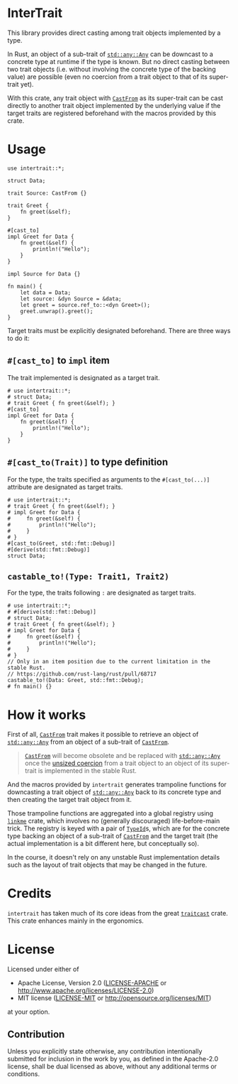 # InterTrait
This library provides direct casting among trait objects implemented by a type.

In Rust, an object of a sub-trait of [`std::any::Any`] can be downcast to a concrete type at runtime if the type is known. But no direct casting between two trait objects (i.e. without involving the concrete type of the backing value) are possible (even no coercion from a trait object to that of its super-trait yet).

With this crate, any trait object with [`CastFrom`] as its super-trait can be cast directly to another trait object implemented by the underlying value if the target traits are registered beforehand with the macros provided by this crate.

# Usage
```
use intertrait::*;

struct Data;

trait Source: CastFrom {}

trait Greet {
    fn greet(&self);
}

#[cast_to]
impl Greet for Data {
    fn greet(&self) {
        println!("Hello");
    }
}

impl Source for Data {}

fn main() {
    let data = Data;
    let source: &dyn Source = &data;
    let greet = source.ref_to::<dyn Greet>();
    greet.unwrap().greet();
}
```

Target traits must be explicitly designated beforehand. There are three ways to do it:

## `#[cast_to]` to `impl` item
The trait implemented is designated as a target trait.

```
# use intertrait::*;
# struct Data;
# trait Greet { fn greet(&self); }
#[cast_to]
impl Greet for Data {
    fn greet(&self) {
        println!("Hello");
    }
}
```

## `#[cast_to(Trait)]` to type definition
For the type, the traits specified as arguments to the `#[cast_to(...)]` attribute are designated as target traits.

```
# use intertrait::*;
# trait Greet { fn greet(&self); }
# impl Greet for Data {
#     fn greet(&self) {
#         println!("Hello");
#     }
# }
#[cast_to(Greet, std::fmt::Debug)]
#[derive(std::fmt::Debug)]
struct Data;
```

## `castable_to!(Type: Trait1, Trait2)`
For the type, the traits following `:` are designated as target traits.

```
# use intertrait::*;
# #[derive(std::fmt::Debug)]
# struct Data;
# trait Greet { fn greet(&self); }
# impl Greet for Data {
#     fn greet(&self) {
#         println!("Hello");
#     }
# }
// Only in an item position due to the current limitation in the stable Rust.
// https://github.com/rust-lang/rust/pull/68717
castable_to!(Data: Greet, std::fmt::Debug);
# fn main() {}
```

# How it works
First of all, [`CastFrom`] trait makes it possible to retrieve an object of [`std::any::Any`] from an object of a sub-trait of [`CastFrom`]. 

> [`CastFrom`] will become obsolete and be replaced with [`std::any::Any`] once the [unsized coercion](https://doc.rust-lang.org/reference/type-coercions.html#unsized-coercions) from a trait object to an object of its super-trait is implemented in the stable Rust.

And the macros provided by `intertrait` generates trampoline functions for downcasting a trait object of [`std::any::Any`] back to its concrete type and then creating the target trait object from it.

Those trampoline functions are aggregated into a global registry using [`linkme`](https://github.com/dtolnay/linkme/) crate, which involves no (generally discouraged) life-before-main trick. The registry is keyed with a pair of [`TypeId`]s, which are for the concrete type backing an object of a sub-trait of [`CastFrom`] and the target trait (the actual implementation is a bit different here, but conceptually so).

In the course, it doesn't rely on any unstable Rust implementation details such as the layout of trait objects that may be changed in the future.

# Credits
`intertrait` has taken much of its core ideas from the great [`traitcast`](https://github.com/bch29/traitcast) crate. This crate enhances mainly in the ergonomics.

# License
Licensed under either of

 * Apache License, Version 2.0
   ([LICENSE-APACHE](LICENSE-APACHE) or http://www.apache.org/licenses/LICENSE-2.0)
 * MIT license
   ([LICENSE-MIT](LICENSE-MIT) or http://opensource.org/licenses/MIT)

at your option.

## Contribution
Unless you explicitly state otherwise, any contribution intentionally submitted
for inclusion in the work by you, as defined in the Apache-2.0 license, shall be
dual licensed as above, without any additional terms or conditions.

[`std::any::Any`]: https://doc.rust-lang.org/std/any/trait.Any.html
[`TypeId`]: https://doc.rust-lang.org/std/any/struct.TypeId.html
[`CastFrom`]: https://docs.rs/intertrait/*/intertrait/trait.CastFrom.html